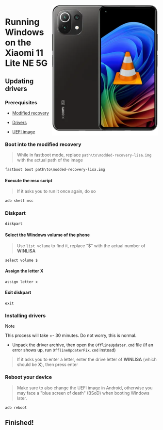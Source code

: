 <img align="right" src="https://github.com/n00b69/woa-lisa/blob/main/lisa.png" width="350" alt="Windows 11 running on a lisa">

# Running Windows on the Xiaomi 11 Lite NE 5G

## Updating drivers

### Prerequisites
- [Modified recovery](https://github.com/n00b69/woa-lisa/releases/download/Files/modded-recovery-lisa.img)

- [Drivers](https://github.com/n00b69/woa-lisa/releases/tag/Drivers)

- [UEFI image](https://github.com/n00b69/woa-lisa/releases/tag/UEFI)

### Boot into the modified recovery
> While in fastboot mode, replace `path\to\modded-recovery-lisa.img` with the actual path of the image
```cmd
fastboot boot path\to\modded-recovery-lisa.img
```

#### Execute the msc script
> If it asks you to run it once again, do so
```cmd
adb shell msc
```

### Diskpart
```cmd
diskpart
```

#### Select the Windows volume of the phone
> Use `list volume` to find it, replace "$" with the actual number of **WINLISA**
```diskpart
select volume $
```

#### Assign the letter X
```diskpart
assign letter x
```

#### Exit diskpart
```diskpart
exit
```

### Installing drivers
> [!Note]
> This process will take +- 30 minutes. Do not worry, this is normal.

- Unpack the driver archive, then open the `OfflineUpdater.cmd` file (if an error shows up, run `OfflineUpdaterFix.cmd` instead)

> If it asks you to enter a letter, enter the drive letter of **WINLISA** (which should be **X**), then press enter

### Reboot your device
> Make sure to also change the UEFI image in Android, otherwise you may face a "blue screen of death" (BSoD) when booting Windows later.
```cmd
adb reboot
```

## Finished!













